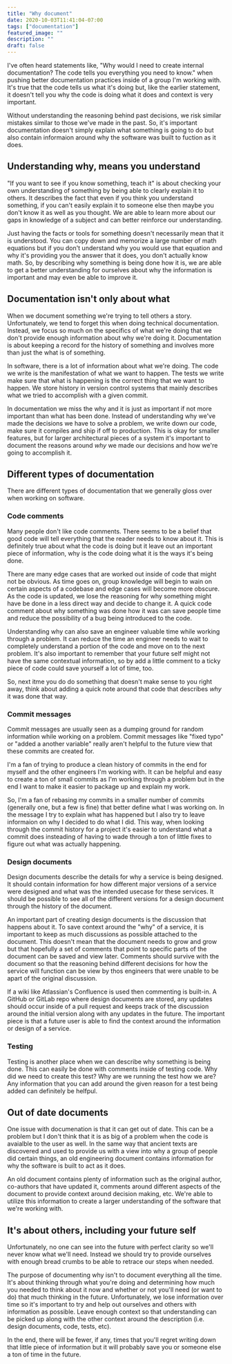 ```yaml
---
title: "Why document"
date: 2020-10-03T11:41:04-07:00
tags: ["documentation"]
featured_image: ""
description: ""
draft: false
---
```


I've often heard statements like, "Why would I need to create internal documentation? The code tells you everything you need to know." when pushing better documentation practices inside of a group I'm working with. It's true that the code tells us what it's doing but, like the earlier statement, it doesn't tell you why the code is doing what it does and context is very important.

Without understanding the reasoning behind past decisions, we risk similar mistakes similar to those we've made in the past. So, it's important documentation doesn't simply explain what something is going to do but also contain informaion around why the software was built to fuction as it does.

## Understanding why, means you understand

"If you want to see if you know something, teach it" is about checking your own understanding of something by being able to clearly explain it to others. It describes the fact that even if you think you understand something, if you can't easily explain it to someone else then maybe you don't know it as well as you thought. We are able to learn more about our gaps in knowledge of a subject and can better reinforce our understanding.

Just having the facts or tools for something doesn't necessarily mean that it is understood. You can copy down and memorize a large number of math equations but if you don't understand why you would use that equation and why it's providing you the answer that it does, you don't actually know math. So, by describing why something is being done how it is, we are able to get a better understanding for ourselves about why the information is important and may even be able to improve it.

## Documentation isn't only about what

When we document something we're trying to tell others a story. Unfortunately, we tend to forget this when doing technical documentation. Instead, we focus so much on the specifics of what we're doing that we don't provide enough information about why we're doing it. Documentation is about keeping a record for the history of something and involves more than just the what is of something.

In software, there is a lot of information about what we're doing. The code we write is the manifestation of what we want to happen. The tests we write make sure that what is happening is the correct thing that we want to happen. We store history in version control systems that mainly describes what we tried to accomplish with a given commit.

In documentation we miss the why and it is just as important if not more important than what has been done. Instead of understanding why we've made the decisions we have to solve a problem, we write down our code, make sure it compiles and ship if off to production. This is okay for smaller features, but for larger architectural pieces of a system it's important to document the reasons around *why* we made our decisions and how we're going to accomplish it.

## Different types of documentation

There are different types of documentation that we generally gloss over when working on software.

### Code comments

Many people don't like code comments. There seems to be a belief that good code will tell everything that the reader needs to know about it. This is definitely true about what the code is doing but it leave out an important piece of information, why is the code doing what it is the ways it's being done.

There are many edge cases that are worked out inside of code that might not be obvious. As time goes on, group knowledge will begin to wain on certain aspects of a codebase and edge cases will become more obscure. As the code is updated, we lose the reasoning for why something might have be done in a less direct way and decide to change it. A quick code comment about why something was done how it was can save people time and reduce the possibility of a bug being introduced to the code.

Understanding why can also save an engineer valuable time while working through a problem. It can reduce the time an engineer needs to wait to completely understand a portion of the code and move on to the next problem. It's also important to remember that your future self might not have the same contextual information, so by add a little comment to a ticky piece of code could save yourself a lot of time, too.

So, next itme you do do something that doesn't make sense to you right away, think about adding a quick note around that code that describes *why* it was done that way.

### Commit messages

Commit messages are usually seen as a dumping ground for random information while working on a problem. Commit messages like "fixed typo" or "added a another variable" really aren't helpful to the future view that these commits are created for.

I'm a fan of trying to produce a clean history of commits in the end for myself and the other engineers I'm working with. It can be helpful and easy to create a ton of small commits as I'm working through a problem but in the end I want to make it easier to package up and explain my work.

So, I'm a fan of rebasing my commits in a smaller number of commits (generally one, but a few is fine) that better define what I was working on. In the message I try to explain what has happened but I also try to leave informaion on why I decided to do what I did. This way, when looking through the commit history for a project it's easier to understand what a commit does insteading of having to wade through a ton of little fixes to figure out what was actually happening.

### Design documents

Design documents describe the details for why a service is being designed. It should contain information for how different major versions of a service were designed and what was the intended usecase for these services. It should be possible to see all of the different versions for a design document through the history of the document.

An important part of creating design documents is the discussion that happens about it. To save context around the "why" of a service, it is important to keep as much discussions as possible attached to the document. This doesn't mean that the document needs to grow and grow but that hopefully a set of comments that point to specific parts of the document can be saved and view later. Comments should survive with the document so that the reasoning behind different decisions for how the service will function can be view by thos engineers that were unable to be apart of the original discussion.

If a wiki like Atlassian's Confluence is used then commenting is built-in. A GitHub or GitLab repo where design documents are stored, any updates should occur inside of a pull request and keeps track of the discussion around the initial version along with any updates in the future. The important piece is that a future user is able to find the context around the information or design of a service.

### Testing

Testing is another place when we can describe why something is being done. This can easily be done with comments inside of testing code. Why did we need to create this test? Why are we running the test how we are? Any information that you can add around the given reason for a test being added can definitely be helfpul.

## Out of date documents

One issue with documenation is that it can get out of date. This can be a problem but I don't think that it is as big of a problem when the code is avaialble to the user as well. In the same way that ancient texts are discovered and used to provide us with a view into why a group of people did certain things, an old engineering document contains information for why the software is built to act as it does.

An old document contains plenty of information such as the original author, co-authors that have updated it, comments around different aspects of the document to provide context around decision making, etc. We're able to utilize this information to create a larger understanding of the software that we're working with.

## It's about others, including your future self

Unfortunately, no one can see into the future with perfect clarity so we'll never know what we'll need. Instead we should try to provide ourselves with enough bread crumbs to be able to retrace our steps when needed.

The purpose of documenting why isn't to document everything all the time. It's about thinking through what you're doing and determining how much you needed to think about it now and whether or not you'll need (or want to do) that much thinking in the future. Unfortunately, we lose information over time so it's important to try and help out ourselves and others with information as possible. Leave enough context so that understanding can be picked up along with the other context around the description (i.e. design documents, code, tests, etc).

In the end, there will be fewer, if any, times that you'll regret writing down that little piece of information but it will probably save you or someone else a ton of time in the future.
